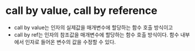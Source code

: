 # call by value, call by reference

- call by value는 인자의 실제값을 매개변수에 할당하는 함수 호출 방식이고
- call by ref는 인자의 참조값을 매개변수에 할당하는 함수 호출 방식이다. 함수 내부에서 인자로 들어온 변수의 값을 수정할 수 있다.